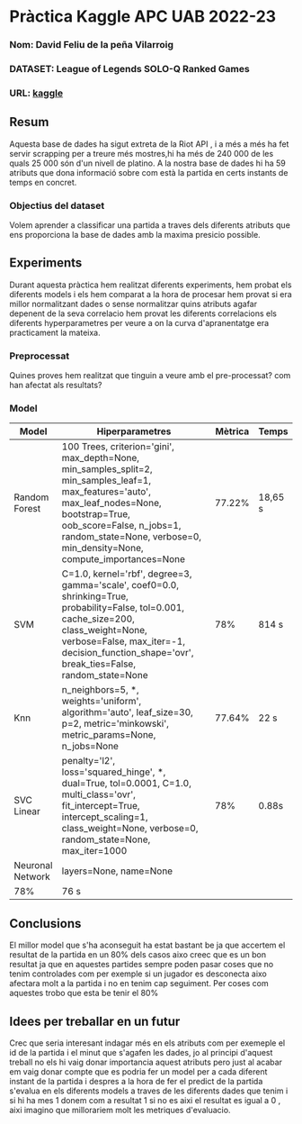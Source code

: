 # Pràctica Kaggle APC UAB 2022-23
### Nom: David Feliu de la peña Vilarroig
### DATASET: League of Legends SOLO-Q Ranked Games
### URL: [kaggle](https://www.kaggle.com/datasets/bobbyscience/league-of-legends-soloq-ranked-games)
## Resum
Aquesta base de dades ha sigut extreta de la Riot API , i a més a més ha fet servir scrapping per a treure més mostres,hi ha més de 240 000 de les quals 25 000 són d'un nivell de platino. A la nostra base de dades hi ha 59 atributs que dona informació sobre com està la partida en certs instants de temps en concret.
### Objectius del dataset
Volem aprender a classificar una partida a traves dels diferents atributs que ens proporciona la base de dades amb la maxima presicio possible. 
## Experiments
Durant aquesta pràctica hem realitzat diferents experiments, hem probat els diferents models i els hem comparat a la hora de procesar  hem provat si era millor normalitzant dades o sense normalitzar quins atributs agafar depenent de la seva correlacio hem provat les diferents correlacions els diferents hyperparametres per veure a on la curva d'apranentatge era practicament la mateixa.

### Preprocessat
Quines proves hem realitzat que tinguin a veure amb el pre-processat? com han afectat als resultats?
### Model
| Model | Hiperparametres | Mètrica | Temps |
| -- | -- | -- | -- |
| Random Forest | 100 Trees, criterion='gini', max_depth=None, min_samples_split=2, min_samples_leaf=1, max_features='auto', max_leaf_nodes=None, bootstrap=True, oob_score=False, n_jobs=1, random_state=None, verbose=0, min_density=None, compute_importances=None  | 77.22% | 18,65 s |
| SVM | C=1.0, kernel='rbf', degree=3, gamma='scale', coef0=0.0, shrinking=True, probability=False, tol=0.001, cache_size=200, class_weight=None, verbose=False, max_iter=-1, decision_function_shape='ovr', break_ties=False, random_state=None| 78% | 814 s |
| Knn | n_neighbors=5, *, weights='uniform', algorithm='auto', leaf_size=30, p=2, metric='minkowski', metric_params=None, n_jobs=None | 77.64% | 22 s|
| SVC Linear | penalty='l2', loss='squared_hinge', *, dual=True, tol=0.0001, C=1.0, multi_class='ovr', fit_intercept=True, intercept_scaling=1, class_weight=None, verbose=0, random_state=None, max_iter=1000 | 78% | 0.88s|
| Neuronal Network |  layers=None, name=None
 | 78% | 76 s |
## Conclusions
El millor model que s'ha aconseguit ha estat bastant be ja que accertem el resultat de la partida en un 80% dels casos aixo creec que es un bon resultat ja que en aquestes partides sempre poden pasar coses que no tenim controlades com per exemple si un jugador es desconecta aixo afectara molt a la partida i no en tenim cap seguiment. Per coses com aquestes trobo que esta be tenir el 80%
## Idees per treballar en un futur
Crec que seria interesant indagar més en els atributs com per exemeple el id de la partida i el minut que s'agafen les dades, jo al principi d'aquest treball no els hi vaig donar importancia aquest atributs pero just al acabar em vaig donar compte que es podria fer un model per a cada diferent instant de la partida i despres a la hora de fer el predict de la partida s'evalua en els diferents models a traves de les diferents dades que tenim i si hi ha mes 1 donem com a resultat 1 si no es aixi el resultat es igual a 0 , aixi imagino que millorariem molt les metriques d'evaluacio.
